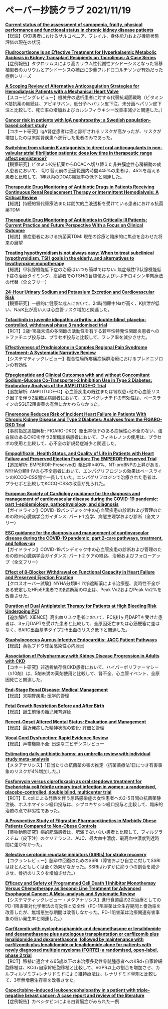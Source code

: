 # ペーパー抄読クラブ 2021/11/19

[**Current status of the assessment of sarcopenia, frailty, physical performance and functional status in chronic kidney disease patients**](https://pubmed.ncbi.nlm.nih.gov/34772840/)  
【総説】CKD患者におけるサルコペニア、フレイル、身体能力および機能状態評価の現在の状況

[**Fludrocortisone Is an Effective Treatment for Hyperkalaemic Metabolic Acidosis in Kidney Transplant Recipients on Tacrolimus: A Case Series**](https://pubmed.ncbi.nlm.nih.gov/34784594/)  
【症例報告】タクロリムスにより高カリウム性代謝性アシドーシスとなった腎移植患者のカリウムとアシドーシスの補正に少量フルドロコルチゾンが有効だった症例シリーズ

[**A Scoping Review of Alternative Anticoagulation Strategies for Hemodialysis Patients with a Mechanical Heart Valve**](https://pubmed.ncbi.nlm.nih.gov/34784597/)  
【スコーピングレビュー】機械弁の透析患者に対する代替抗凝固戦略（ビタミンK拮抗薬の継続は、アピキサバン、低分子ヘパリン皮下注、未分画ヘパリン皮下注と比較して、死亡率の増加およびカルシフィラキシー改善率減少と関連した。）

[**Cancer risk in patients with IgA nephropathy: a Swedish population-based cohort study**](https://pubmed.ncbi.nlm.nih.gov/34788864/)  
【コホート研究】IgA腎症患者は癌と診断されるリスクが高かったが、リスクが増加したのは末期腎疾患へ進行した患者のみであった。

[**Switching from vitamin K antagonists to direct oral anticoagulants in non-valvular atrial fibrillation patients: does low time in therapeutic range affect persistence?**](https://pubmed.ncbi.nlm.nih.gov/34779140/)  
【観察研究】ビタミンK拮抗薬からDOACへ切り替えた非弁膜症性心房細動の成人患者において、 切り替え前の至適範囲内時間≤45%の患者は、45%を超える患者と比較して、1年以内のDOAC継続率の低下と関連した。

[**Therapeutic Drug Monitoring of Antibiotic Drugs in Patients Receiving Continuous Renal Replacement Therapy or Intermittent Hemodialysis: A Critical Review**](https://pubmed.ncbi.nlm.nih.gov/34772891/)  
【総説】持続的腎代替療法または間欠的血液透析を受けている患者における抗菌薬TDM

[**Therapeutic Drug Monitoring of Antibiotics in Critically Ill Patients: Current Practice and Future Perspective With a Focus on Clinical Outcome**](https://pubmed.ncbi.nlm.nih.gov/34772892/)  
【総説】重症患者における抗菌薬TDM: 現在の診療と臨床的に焦点を合わせた将来の展望

[**Treating hypothyroidism is not always easy: When to treat subclinical hypothyroidism, TSH goals in the elderly, and alternatives to levothyroxine monotherapy**](https://pubmed.ncbi.nlm.nih.gov/34766382/)  
【総説】甲状腺機能低下症の治療はいつも簡単ではない: 無症候性甲状腺機能低下症の治療タイミング、高齢者でのTSHの目標値およびレボチロキシン単剤療法の代替（全文フリー）

[**24-Hour Urinary Sodium and Potassium Excretion and Cardiovascular Risk**](https://pubmed.ncbi.nlm.nih.gov/34767706/)  
【観察研究】一般的に健康な成人において、24時間尿中Naが高く、K排泄が低い、Na/K比が高い人は心血管リスク増加と関連した。

[**Tofacitinib in juvenile idiopathic arthritis: a double-blind, placebo-controlled, withdrawal phase 3 randomised trial**](https://pubmed.ncbi.nlm.nih.gov/34767764/)  
【RCT】2歳-18歳未満の多関節の活動性を有する若年性特発性関節炎患者へのトファチニブ投与は、プラセボ投与と比較して、フレア率を減少させた。

[**Effectiveness of Prednisolone in Complex Regional Pain Syndrome Treatment: A Systematic Narrative Review**](https://pubmed.ncbi.nlm.nih.gov/34779145/)  
【システマティックレビュー】複合性局所疼痛症候群治療におけるプレドニゾロンの有効性

[**Efpeglenatide and Clinical Outcomes with and without Concomitant Sodium-Glucose Co-Transporter-2 Inhibition Use in Type 2 Diabetes: Exploratory Analysis of the AMPLITUDE-O Trial**](https://pubmed.ncbi.nlm.nih.gov/34775781/)  
【追加解析: AMPLITUDE-O】心血管疾患の既往または腎疾患+他の心血管リスク因子を伴う2型糖尿病患者において、エフペグレナチドの有効性は、ベースラインのSGLT2阻害薬の有無にかかわらなかった。

[**Finerenone Reduces Risk of Incident Heart Failure in Patients With Chronic Kidney Disease and Type 2 Diabetes: Analyses from the FIGARO-DKD Trial**](https://pubmed.ncbi.nlm.nih.gov/34775784/)  
【事前指定追加解析: FIGARO-DKD】駆出率低下のある症候性心不全のない、蛋白尿のあるCKDを伴う2型糖尿病患者において、フィネレノンの使用は、プラセボの使用と比較して、心不全の新規発症減少と関連した。

[**Empagliflozin, Health Status, and Quality of Life in Patients with Heart Failure and Preserved Ejection Fraction: The EMPEROR-Preserved Trial**](https://pubmed.ncbi.nlm.nih.gov/34779658/)  
【追加解析: EMPEROR-Preserved】駆出率≥40%、NT-proBNPの上昇がある、NYHA分類II-IVの心不全患者において、エンパグリフロジンの効果はベースラインのKCCQ-CSS間で一貫していた。エンパグリフロジンで治療された患者は、プラセボと比較してKCCQ-CSSの改善が見られた。

[**European Society of Cardiology guidance for the diagnosis and management of cardiovascular disease during the COVID-19 pandemic: part 1-epidemiology, pathophysiology, and diagnosis**](https://pubmed.ncbi.nlm.nih.gov/34791157/)  
【ガイドライン】COVID-19パンデミック中の心血管疾患の診断および管理のための欧州心臓病学会ガイダンス: パート1 疫学、病態生理学および診断（全文フリー）

[**ESC guidance for the diagnosis and management of cardiovascular disease during the COVID-19 pandemic: part 2-care pathways, treatment, and follow-up**](https://pubmed.ncbi.nlm.nih.gov/34791154/)  
【ガイドライン】COVID-19パンデミック中の心血管疾患の診断および管理のための欧州心臓病学会ガイダンス: パート2 ケアの経路、治療およびフォローアップ（全文フリー）

[**Effect of β-Blocker Withdrawal on Functional Capacity in Heart Failure and Preserved Ejection Fraction**](https://pubmed.ncbi.nlm.nih.gov/34794685/)  
【クロスオーバー試験】NYHA分類II-IIIでβ遮断薬による治療歴、変時性不全がある安定したHFpEF患者でのβ遮断薬の中止は、Peak Vo2およびPeak Vo2%を改善させた。

[**Duration of Dual Antiplatelet Therapy for Patients at High Bleeding Risk Undergoing PCI**](https://pubmed.ncbi.nlm.nih.gov/34794687/)  
【追加解析: XIENCE】高出血リスク患者において、PCI後1ヶ月DAPTを受けた患者は、3ヶ月DAPTを受けた患者と比較して、全原因死亡または心筋梗塞に差はなく、BARC出血基準タイプ2-5出血のリスク低下と関連した。

[**Staphylococcus Aureus Infective Endocarditis: JACC Patient Pathways**](https://pubmed.ncbi.nlm.nih.gov/34794846/)  
【総説】黄色ブドウ球菌感染性心内膜炎

[**Association of Polypharmacy with Kidney Disease Progression in Adults with CKD**](https://pubmed.ncbi.nlm.nih.gov/34782408/)  
【コホート研究】非透析依存性CKD患者において、ハイパーポリファーマシー（≥10剤）は、5剤未満の薬剤使用と比較して、腎不全、心血管イベント、全原因死亡と関連した。

[**End-Stage Renal Disease: Medical Management**](https://pubmed.ncbi.nlm.nih.gov/34783494/)  
【総説】末期腎疾患: 医学的管理

[**Fetal Growth Restriction Before and After Birth**](https://pubmed.ncbi.nlm.nih.gov/34783495/)  
【総説】誕生前後の胎児発育遅延

[**Recent-Onset Altered Mental Status: Evaluation and Management**](https://pubmed.ncbi.nlm.nih.gov/34783500/)  
【総説】最近発症した精神状態の変化: 評価と管理

[**Vocal Cord Dysfunction: Rapid Evidence Review**](https://pubmed.ncbi.nlm.nih.gov/34783512/)  
【総説】声帯機能不全: 迅速なエビデンスレビュー

[**Estimating daily antibiotic harms: an umbrella review with individual study meta-analysis**](https://pubmed.ncbi.nlm.nih.gov/34775072/)  
【メタアナリシス】1日当たりの抗菌薬の害の推定（抗菌薬療法1日につき有害事象のリスクが4%増加した。）

[**Fosfomycin versus ciprofloxacin as oral stepdown treatment for Escherichia coli febrile urinary tract infection in women: a randomised, placebo-controlled, double blind, multicenter trial**](https://pubmed.ncbi.nlm.nih.gov/34791074/)  
【RCT】E. coliによる発熱を伴う尿路感染症の女性患者への2-5日間の抗菌薬静注後、ホスホマイシン経口投与は、シプロキサシン経口投与と比較して、臨床的治癒の点で非劣性であった。

[**A Prospective Study of Filgrastim Pharmacokinetics in Morbidly Obese Patients Compared to Non-Obese Controls**](https://pubmed.ncbi.nlm.nih.gov/34767652/)  
【薬物動態研究】病的肥満患者は、肥満でないない患者と比較して、フィルグラスチム（皮下注）のクリアランス、AUC、最大血中濃度、最高血中濃度到達時間に差がなかった。

[**Selective serotonin reuptake inhibitors (SSRIs) for stroke recovery**](https://pubmed.ncbi.nlm.nih.gov/34780067/)  
【コクランレビュー】脳卒中回復のためのSSRI（障害および自立に対してSSRIはほとんどもしくは全く効果がなかった。SSRIはわずかに抑うつの割合を減少させ、骨折のリスクを増加させた。）

[**Efficacy and Safety of Programmed Cell Death 1 Inhibitor Monotherapy Versus Chemotherapy as Second-Line Treatment for Advanced Esophageal Cancer: A Meta-analysis and Systematic Review**](https://pubmed.ncbi.nlm.nih.gov/34794831/)  
【システマティックレビュー・メタアナリシス】進行食道癌の2次治療としてのPD-1阻害薬対化学療法の有効性と安全性（PD-1阻害薬は全生存期間と奏効率を改善したが、無増悪生存期間は改善しなかった。PD-1阻害薬は治療関連有害事象の低い発生率と関連した。）

[**Carfilzomib with cyclophosphamide and dexamethasone or lenalidomide and dexamethasone plus autologous transplantation or carfilzomib plus lenalidomide and dexamethasone, followed by maintenance with carfilzomib plus lenalidomide or lenalidomide alone for patients with newly diagnosed multiple myeloma (FORTE): a randomised, open-label, phase 2 trial**](https://pubmed.ncbi.nlm.nih.gov/34774221/)  
【RCT】移植に適合する65歳以下の未治療多発性骨髄腫患者へのKRd+自家幹細胞移植は、KCd+自家幹細胞移植と比較して、VGPR以上の割合を増加させ、カルフィルゾミブ+レナリドミドにより維持療法は、レナリドミド単剤と比較して、3年無増悪生存率を改善させた。

[**Capecitabine-induced leukoencephalopathy in a patient with triple-negative breast cancer: A case report and review of the literature**](https://pubmed.ncbi.nlm.nih.gov/34791927/)  
【症例報告】カペシタビンによる白質脳症がみられた一例